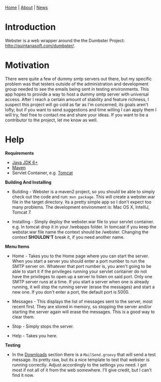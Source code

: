 [Home](http://code.google.com/p/webster/) | [About](About.md) | [News](News.md)

# Introduction #

Webster is a web wrapper around the the Dumbster Project: http://quintanasoft.com/dumbster/.

# Motivation #
There were quite a few of dummy smtp servers out there, but my specific problem was that testers outside of the administration and development group needed to see the emails being sent in testing environments.  This app hopes to provide a way to host a dummy smtp server with universal access.  After I reach a certain amount of stability and feature richness, I suspect this project will go cold as far as I'm concerned, its goals aren't lofty; but if you want to send suggestions and time willing I can apply them I will try, feel free to contact me and share your ideas.  If you want to be a contributor to the project, let me know as well.


# Help #


**Requirements**

  * [Java JDK 6+](http://www.oracle.com/technetwork/java/javase/downloads/index.html)
  * [Maven](http://maven.apache.org/download.html)
  * Servlet Container, e.g. [Tomcat](http://tomcat.apache.org/download-70.cgi)

**Building And Installing**

  * Building - Webster is a maven2 project, so you should be able to simply check out the code and run: ` mvn package `.  This will create a webster.war file in the target directory.    Its a pretty simple app so I don't expect too many problems.  The development environment is: Mac OS X, IntelliJ, Tomcat 7.

  * Installing - Simply deploy the webster.war file to your servlet container.  e.g. In tomcat drop it in  your /webapps folder.  In tomcaat if you keep the webstar.war file name the context should be /webster.  Changing the context **SHOULDN'T** break it, if you need another name.

**Menu Items**
  * Home - Takes you to the Home page where you can start the server.  When you start a server you should enter a port number to run the SMTP server on.  Whatever that port number is, you aren't going to be able to start it if the privileges running your servlet container do not have the privileges to open up a server to listen on said port.  Only one SMTP server runs at a time.  If you start a server when one is already running, it will stop the running server (erase the messages) and start a new one.  If you don't enter a port, the default port is 5000.

  * Messages - This displays the list of messages sent to the server, most recent first.  They are stored in memory, so stopping the server and/or starting the server again will erase the messages.  This is a good way to clear them.

  * Stop - Simply stops the server.

  * Help - Takes you here.

**Testing**
  * In the [Downloads](http://code.google.com/p/webster/downloads/list) section there is a ` MailSend.groovy ` that will send a test message.  Its pretty raw, but its a nice template to test that webster is running correctly.  Adjust accordingly to the settings you need.  I got most if not all of it from the web somewhere.  I'll give credit, but I can't find it now.